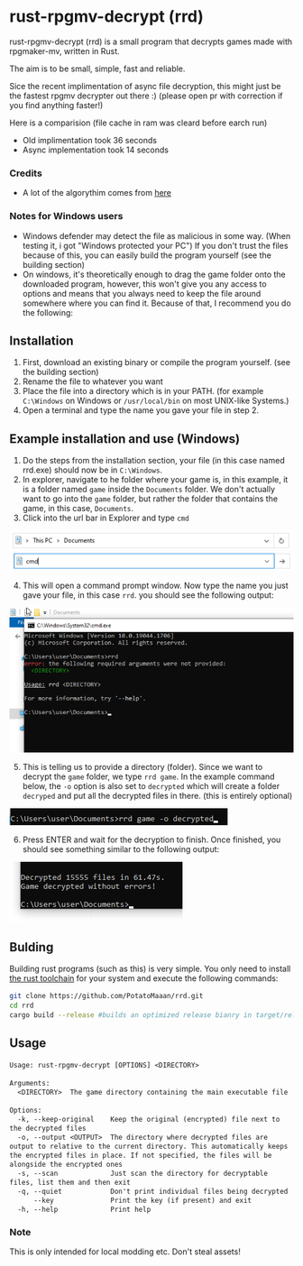 # rust-rpgmv-decrypt (rrd)
rust-rpgmv-decrypt (rrd) is a small program that decrypts games made with rpgmaker-mv, written in Rust.

The aim is to be small, simple, fast and reliable.

Sice the recent implimentation of async file decryption, this might just be the fastest rpgmv decrypter out there :) (please open pr with correction if you find anything faster!)

Here is a comparision (file cache in ram was cleard before earch run)
- Old implimentation took 36 seconds
- Async implementation took 14 seconds

### Credits
- A lot of the algorythim comes from [here](https://bitbucket.org/SilicaAndPina/rpgmv-decryptor/src/master/)

### Notes for Windows users
- Windows defender may detect the file as malicious in some way. (When testing it, i got "Windows protected your PC") If you don't trust the files because of this, you can easily build the program yourself (see the building section)
- On windows, it's theoretically enough to drag the game folder onto the downloaded program, however, this won't give you any access to options and means that you always need to keep the file around somewhere where you can find it. Because of that, I recommend you do the following:

## Installation

1. First, download an existing binary or compile the program yourself. (see the building section)
2. Rename the file to whatever you want
3. Place the file into a directory which is in your PATH. (for example `C:\Windows` on Windows or `/usr/local/bin` on most UNIX-like Systems.)
4. Open a terminal and type the name you gave your file in step 2.

## Example installation and use (Windows)
1. Do the steps from the installation section, your file (in this case named rrd.exe) should now be in `C:\Windows`.
2. In explorer, navigate to he folder where your game is, in this example, it is a folder named `game` inside the `Documents` folder. We don't actually want to go into the `game` folder, but rather the folder that contains the game, in this case, `Documents`.
3. Click into the url bar in Explorer and type `cmd`

![drt](/tutorial-images/example-url.png)
![dgdf](/tutorial-images/example-launch-cmd.png)

4. This will open a command prompt window. Now type the name you just gave your file, in this case `rrd`. you should see the following output:

![dgdf](/tutorial-images/example-command-1.png)

5. This is telling us to provide a directory (folder). Since we want to decrypt the `game` folder, we type `rrd game`. In the example command below, the `-o` option is also set to `decrypted` which will create a folder `decryped` and put all the decrypted files in there. (this is entirely optional)

![dgdf](/tutorial-images/example-command-2.png)

6. Press ENTER and wait for the decryption to finish. Once finished, you should see something similar to the following output:

![dgdf](/tutorial-images/example-finished.png)

## Bulding
Building rust programs (such as this) is very simple. You only need to install [the rust toolchain](https://rustup.rs/) for your system and execute the following commands:
```sh
git clone https://github.com/PotatoMaaan/rrd.git
cd rrd
cargo build --release #builds an optimized release bianry in target/release
```

## Usage
```
Usage: rust-rpgmv-decrypt [OPTIONS] <DIRECTORY>

Arguments:
  <DIRECTORY>  The game directory containing the main executable file

Options:
  -k, --keep-original    Keep the original (encrypted) file next to the decrypted files
  -o, --output <OUTPUT>  The directory where decrypted files are output to relative to the current directory. This automatically keeps the encrypted files in place. If not specified, the files will be alongside the encrypted ones
  -s, --scan             Just scan the directory for decryptable files, list them and then exit
  -q, --quiet            Don't print individual files being decrypted
      --key              Print the key (if present) and exit
  -h, --help             Print help
```
### Note
This is only intended for local modding etc. Don't steal assets!
